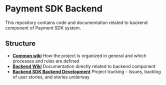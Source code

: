 # Payment SDK Backend

This repository contains code and documentation related to backend component of Payment SDK system. 

## Structure

* [**Common wiki**](https://github.com/mobilabsolutions/payment-sdk-wiki-open/wiki) 
How the project is organized in general and which processes and rules are defined
* [**Backend Wiki**](https://github.com/mobilabsolutions/payment-sdk-backend-open/wiki) 
Documentation directly related to backend component
* [**Backend SDK Backend Development**](https://github.com/mobilabsolutions/payment-sdk-backend-open/projects/1)
Project tracking - Issues, backlog of user stories, and stories underway
